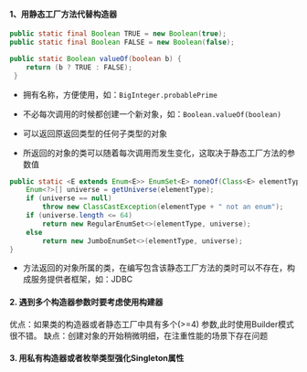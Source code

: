 #### 1、用静态工厂方法代替构造器

```java
public static final Boolean TRUE = new Boolean(true);
public static final Boolean FALSE = new Boolean(false);

public static Boolean valueOf(boolean b) {
    return (b ? TRUE : FALSE);
 }
```

- 拥有名称，方便使用，如：```BigInteger.probablePrime```

- 不必每次调用的时候都创建一个新对象，如：```Boolean.valueOf(boolean)```

- 可以返回原返回类型的任何子类型的对象

- 所返回的对象的类可以随着每次调用而发生变化，这取决于静态工厂方法的参数值

```java
public static <E extends Enum<E>> EnumSet<E> noneOf(Class<E> elementType) {
    Enum<?>[] universe = getUniverse(elementType);
    if (universe == null)
        throw new ClassCastException(elementType + " not an enum");
    if (universe.length <= 64)
        return new RegularEnumSet<>(elementType, universe);
    else
        return new JumboEnumSet<>(elementType, universe);
}
```

- 方法返回的对象所属的类，在编写包含该静态工厂方法的类时可以不存在，构成服务提供者框架，如：JDBC

#### 2. 遇到多个构造器参数时要考虑使用构建器
优点：如果类的构造器或者静态工厂中具有多个(>=4) 参数,此时使用Builder模式很不错。
缺点：创建对象的开始稍微明细，在注重性能的场景下存在问题

#### 3. 用私有构造器或者枚举类型强化Singleton属性
